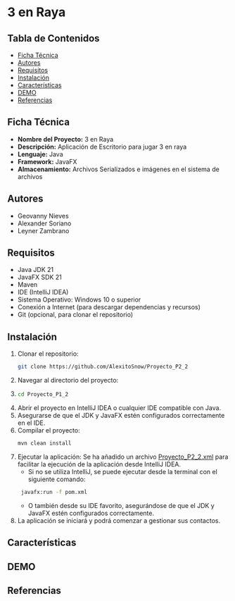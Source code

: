 # 3 en Raya

## Tabla de Contenidos

- [Ficha Técnica](#ficha-técnica)
- [Autores](#autores)
- [Requisitos](#requisitos)
- [Instalación](#instalación)
- [Características](#características)
- [DEMO](#demo)
- [Referencias](#referencias)

## Ficha Técnica

- **Nombre del Proyecto:** 3 en Raya
- **Descripción:** Aplicación de Escritorio para jugar 3 en raya
- **Lenguaje:** Java
- **Framework:** JavaFX
- **Almacenamiento:** Archivos Serializados e imágenes en el sistema de archivos

## Autores
- Geovanny Nieves
- Alexander Soriano
- Leyner Zambrano

## Requisitos

- Java JDK 21
- JavaFX SDK 21
- Maven
- IDE (IntelliJ IDEA)
- Sistema Operativo: Windows 10 o superior
- Conexión a Internet (para descargar dependencias y recursos)
- Git (opcional, para clonar el repositorio)

## Instalación

1. Clonar el repositorio:
   ```bash
   git clone https://github.com/AlexitoSnow/Proyecto_P2_2
    ```
2. Navegar al directorio del proyecto:
3. ```bash
   cd Proyecto_P1_2
   ```
4. Abrir el proyecto en IntelliJ IDEA o cualquier IDE compatible con Java.
5. Asegurarse de que el JDK y JavaFX estén configurados correctamente en el IDE.
6. Compilar el proyecto:
   ```bash
   mvn clean install
   ```
7. Ejecutar la aplicación: Se ha añadido un archivo [Proyecto_P2_2.xml](.idea/runConfigurations/Proyecto_P2_2.xml)
para facilitar la ejecución de la aplicación desde IntelliJ IDEA. 
   - Si no se utiliza IntelliJ, se puede ejecutar desde la terminal con el siguiente comando:
   ```bash
    javafx:run -f pom.xml
    ```
   - O también desde su IDE favorito, asegurándose de que el JDK y JavaFX estén configurados correctamente.
8. La aplicación se iniciará y podrá comenzar a gestionar sus contactos.

## Características

## DEMO

## Referencias
